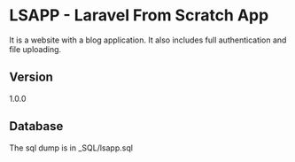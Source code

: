 # LSAPP - Laravel From Scratch App

It is a website with a blog application. It also includes full authentication and file uploading.

## Version
1.0.0

## Database
The sql dump is in _SQL/lsapp.sql
